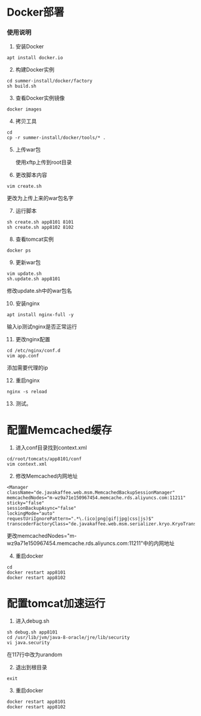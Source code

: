 # Docker部署

### 使用说明

1. 安装Docker

```
apt install docker.io
```
2. 构建Docker实例

```
cd summer-install/docker/factory
sh build.sh
```
3. 查看Docker实例镜像

```
docker images
```
4. 拷贝工具

```
cd
cp -r summer-install/docker/tools/* .
```
5. 上传war包

   使用xftp上传到root目录

6. 更改脚本内容

```
vim create.sh
```
更改为上传上来的war包名字

7. 运行脚本

```
sh create.sh app8101 8101
sh create.sh app8102 8102
```
8. 查看tomcat实例

```
docker ps
```
9. 更新war包

```
vim update.sh
sh.update.sh app8101
```
修改update.sh中的war包名

10. 安装nginx

```
apt install nginx-full -y
```
输入ip测试nginx是否正常运行

11. 更改nginx配置

```
cd /etc/nginx/conf.d
vim app.conf
```
添加需要代理的ip

12. 重启nginx

```
nginx -s reload
```
13. 测试。

# 配置Memcached缓存
1. 进入conf目录找到context.xml
```
cd/root/tomcats/app8101/conf
vim context.xml
```
2. 修改Memcached内网地址
  ```
 <Manager className="de.javakaffee.web.msm.MemcachedBackupSessionManager"
memcachedNodes="m-wz9a71e150967454.memcache.rds.aliyuncs.com:11211"
sticky="false"
sessionBackupAsync="false"
lockingMode="auto"
requestUriIgnorePattern=".*\.(ico|png|gif|jpg|css|js)$"
transcoderFactoryClass="de.javakaffee.web.msm.serializer.kryo.KryoTranscoderFactory"/>
  ```
更改memcachedNodes="m-wz9a71e150967454.memcache.rds.aliyuncs.com:11211"中的内网地址

4. 重启docker
```
cd 
docker restart app8101
docker restart app8102
```
# 配置tomcat加速运行
1.  进入debug.sh
```
sh debug.sh app8101
cd /usr/lib/jvm/java-8-oracle/jre/lib/security
vi java.security
```
在117行中改为urandom

2. 退出到根目录
```
exit
```
3. 重启docker
```
docker restart app8101
docker restart app8102
```

